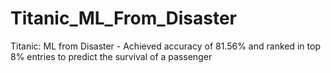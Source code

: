 # Titanic_ML_From_Disaster
Titanic: ML from Disaster - Achieved accuracy of 81.56% and ranked in top 8% entries to predict the survival of a passenger
